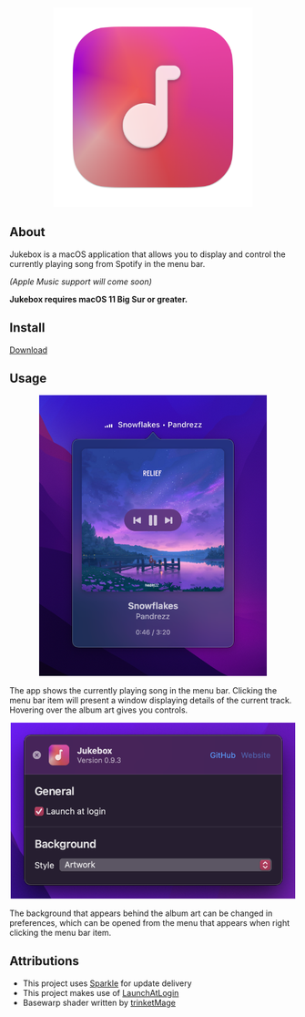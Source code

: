 <p align="center">
  <img src="Images/icon.png" width="350">
</p>


## About
Jukebox is a macOS application that allows you to display and control the currently playing song from Spotify in the menu bar.

*(Apple Music support will come soon)*

**Jukebox requires macOS 11 Big Sur or greater.**

## Install
[Download](https://github.com/Jaysce/Jukebox/releases/download/v0.9.3/Jukebox.0.9.3.dmg)

## Usage

<p align="center">
  <img src="Images/example.png" width="400">
</p>


The app shows the currently playing song in the menu bar. Clicking the menu bar item will present a window displaying details of the current track. Hovering over the album art gives you controls.

<p align="center">
  <img src="Images/preferences.png" width="500">
</p>

The background that appears behind the album art can be changed in preferences, which can be opened from the menu that appears when right clicking the menu bar item.

## Attributions
- This project uses [Sparkle](https://sparkle-project.org) for update delivery
- This project makes use of [LaunchAtLogin](https://github.com/sindresorhus/LaunchAtLogin)
- Basewarp shader written by [trinketMage](https://www.shadertoy.com/view/tdG3Rd)
